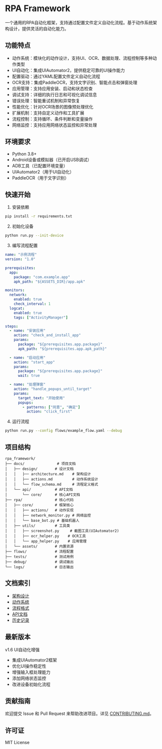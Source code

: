 # RPA Framework

一个通用的RPA自动化框架，支持通过配置文件定义自动化流程。基于动作系统架构设计，提供灵活的自动化能力。

## 功能特点

- 动作系统：模块化的动作设计，支持UI、OCR、数据处理、流程控制等多种动作类型
- UI自动化：集成UIAutomator2，提供稳定可靠的UI操作能力
- 配置驱动：通过YAML配置文件定义自动化流程
- OCR支持：集成PaddleOCR，支持文字识别、智能点击和弹窗处理
- 应用管理：支持应用安装、启动和状态检查
- 调试支持：详细的执行日志和可视化调试信息
- 错误处理：智能重试机制和异常恢复
- 性能优化：针对OCR场景的图像预处理优化
- 扩展机制：支持自定义动作和工具扩展
- 流程控制：支持循环、条件判断和变量操作
- 网络监控：支持应用网络状态监控和异常处理

## 环境要求

- Python 3.8+
- Android设备或模拟器（已开启USB调试）
- ADB工具（已配置环境变量）
- UIAutomator2（用于UI自动化）
- PaddleOCR（用于文字识别）

## 快速开始

1. 安装依赖
```bash
pip install -r requirements.txt
```

2. 初始化设备
```bash
python run.py --init-device
```

3. 编写流程配置
```yaml
name: "示例流程"
version: "1.0"

prerequisites:
  app:
    package: "com.example.app"
    apk_path: "${ASSETS_DIR}/app.apk"

monitors:
  network:
    enabled: true
    check_interval: 1
  logcat:
    enabled: true
    tags: ["ActivityManager"]

steps:
  - name: "安装应用"
    action: "check_and_install_app"
    params:
      package: "${prerequisites.app.package}"
      apk_path: "${prerequisites.app.apk_path}"

  - name: "启动应用"
    action: "start_app"
    params:
      package: "${prerequisites.app.package}"
      wait: true

  - name: "处理弹窗"
    action: "handle_popups_until_target"
    params:
      target_text: "开始使用"
      popups:
        - patterns: ["同意", "确定"]
          action: "click_first"
```

4. 运行流程
```bash
python run.py --config flows/example_flow.yaml --debug
```

## 项目结构

```
rpa_framework/
├── docs/               # 项目文档
│   ├── design/        # 设计文档
│   │   ├── architecture.md    # 架构设计
│   │   ├── actions.md         # 动作系统设计
│   │   └── flow_schema.md     # 流程定义格式
│   └── api/           # API文档
│       └── core/      # 核心API文档
├── rpa/               # 核心代码
│   ├── core/          # 框架核心
│   │   ├── actions/   # 动作实现
│   │   ├── network_monitor.py # 网络监控
│   │   └── base_bot.py # 基础机器人
│   ├── utils/         # 工具类
│   │   ├── screenshot.py     # 截图工具(UIAutomator2)
│   │   ├── ocr_helper.py    # OCR工具
│   │   └── app_helper.py    # 应用管理
│   └── assets/        # 内置资源
├── flows/             # 流程配置
├── tests/             # 测试用例
├── debug/             # 调试输出
└── logs/              # 日志输出
```

## 文档索引

- [架构设计](docs/design/architecture.md)
- [动作系统](docs/design/actions.md)
- [流程格式](docs/design/flow_schema.md)
- [API文档](docs/api/core/)
- [历史记录](docs/HISTORY.md)

## 最新版本

v1.6 UI自动化增强
- 集成UIAutomator2框架
- 优化UI操作稳定性
- 增强输入框处理能力
- 添加网络状态监控
- 改进设备初始化流程

## 贡献指南

欢迎提交 Issue 和 Pull Request 来帮助改进项目。详见 [CONTRIBUTING.md](CONTRIBUTING.md)。

## 许可证

MIT License